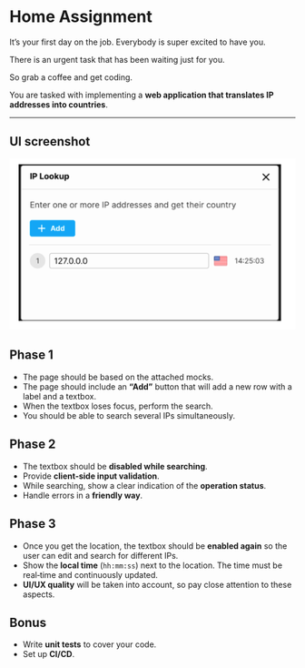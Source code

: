 # Home Assignment

It’s your first day on the job. Everybody is super excited to have you.

There is an urgent task that has been waiting just for you.

So grab a coffee and get coding.

You are tasked with implementing a **web application that translates IP addresses into countries**.

---

## UI screenshot

![UI](UI.png)


## Phase 1

- The page should be based on the attached mocks.  
- The page should include an **“Add”** button that will add a new row with a label and a textbox.  
- When the textbox loses focus, perform the search.  
- You should be able to search several IPs simultaneously.

## Phase 2

- The textbox should be **disabled while searching**.  
- Provide **client‑side input validation**.  
- While searching, show a clear indication of the **operation status**.  
- Handle errors in a **friendly way**.

## Phase 3

- Once you get the location, the textbox should be **enabled again** so the user can edit and search for different IPs.  
- Show the **local time** (`hh:mm:ss`) next to the location. The time must be real‑time and continuously updated.  
- **UI/UX quality** will be taken into account, so pay close attention to these aspects.

## Bonus

- Write **unit tests** to cover your code.  
- Set up **CI/CD**.
